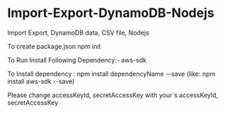 # Import-Export-DynamoDB-Nodejs
Import Export, DynamoDB data, CSV file, Nodejs

To create package.json npm init

To Run Install Following Dependency:- aws-sdk

To Install dependency : npm install dependencyName --save (like: npm install aws-sdk --save)

Please change accessKeyId, secretAccessKey with your`s accessKeyId, secretAccessKey

